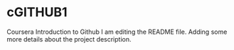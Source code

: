 # cGITHUB1
Coursera Introduction to Github
I am editing the README file. Adding some more details about the project description.
